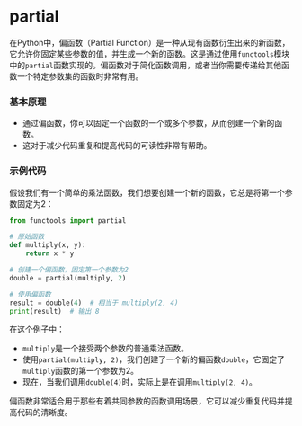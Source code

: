 # partial
在Python中，偏函数（Partial Function）是一种从现有函数衍生出来的新函数，它允许你固定某些参数的值，并生成一个新的函数。这是通过使用`functools`模块中的`partial`函数实现的。偏函数对于简化函数调用，或者当你需要传递给其他函数一个特定参数集的函数时非常有用。

### 基本原理

- 通过偏函数，你可以固定一个函数的一个或多个参数，从而创建一个新的函数。
- 这对于减少代码重复和提高代码的可读性非常有帮助。

### 示例代码

假设我们有一个简单的乘法函数，我们想要创建一个新的函数，它总是将第一个参数固定为2：

```python
from functools import partial

# 原始函数
def multiply(x, y):
    return x * y

# 创建一个偏函数，固定第一个参数为2
double = partial(multiply, 2)

# 使用偏函数
result = double(4)  # 相当于 multiply(2, 4)
print(result)  # 输出 8
```

在这个例子中：
- `multiply`是一个接受两个参数的普通乘法函数。
- 使用`partial(multiply, 2)`，我们创建了一个新的偏函数`double`，它固定了`multiply`函数的第一个参数为2。
- 现在，当我们调用`double(4)`时，实际上是在调用`multiply(2, 4)`。

偏函数非常适合用于那些有着共同参数的函数调用场景，它可以减少重复代码并提高代码的清晰度。
